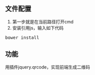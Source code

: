 ## 文件配置 ##

1. 第一步就是在当前路径打开cmd
2. 安装引用js，输入如下代码
<pre>bower install</pre>

## 功能 ##

用插件jquery.qrcode，实现前端生成二维码